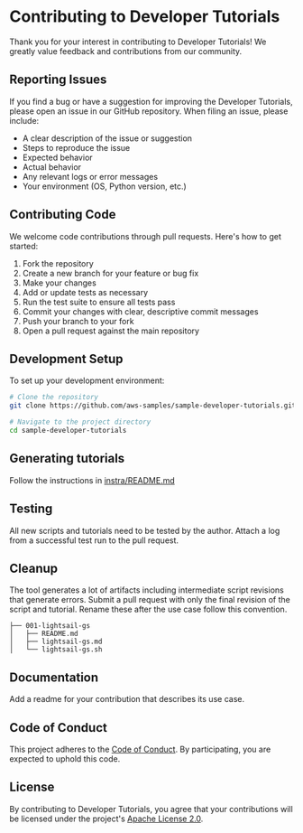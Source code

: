 # Contributing to Developer Tutorials

Thank you for your interest in contributing to Developer Tutorials! We greatly value feedback and contributions from our community.

## Reporting Issues

If you find a bug or have a suggestion for improving the Developer Tutorials, please open an issue in our GitHub repository. When filing an issue, please include:

- A clear description of the issue or suggestion
- Steps to reproduce the issue
- Expected behavior
- Actual behavior
- Any relevant logs or error messages
- Your environment (OS, Python version, etc.)

## Contributing Code

We welcome code contributions through pull requests. Here's how to get started:

1. Fork the repository
2. Create a new branch for your feature or bug fix
3. Make your changes
4. Add or update tests as necessary
5. Run the test suite to ensure all tests pass
6. Commit your changes with clear, descriptive commit messages
7. Push your branch to your fork
8. Open a pull request against the main repository

## Development Setup

To set up your development environment:

```bash
# Clone the repository
git clone https://github.com/aws-samples/sample-developer-tutorials.git

# Navigate to the project directory
cd sample-developer-tutorials
```

## Generating tutorials

Follow the instructions in [instra/README.md](instra/README.md)

## Testing

All new scripts and tutorials need to be tested by the author. Attach a log from a successful test run to the pull request.

## Cleanup

The tool generates a lot of artifacts including intermediate script revisions that generate errors. Submit a pull request with only the final revision of the script and tutorial. Rename these after the use case follow this convention.

```
├── 001-lightsail-gs
│   ├── README.md
│   ├── lightsail-gs.md
│   └── lightsail-gs.sh
```

## Documentation

Add a readme for your contribution that describes its use case.

## Code of Conduct

This project adheres to the [Code of Conduct](CODE_OF_CONDUCT.md). By participating, you are expected to uphold this code.

## License

By contributing to Developer Tutorials, you agree that your contributions will be licensed under the project's [Apache License 2.0](LICENSE).
